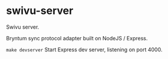 # swivu-server

Swivu server.

Bryntum sync protocol adapter built on NodeJS / Express.

`make devserver` Start Express dev server, listening on port 4000.
